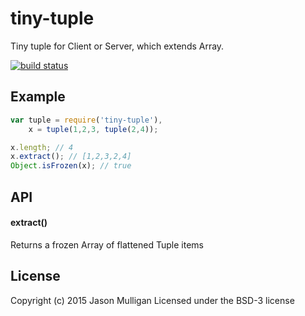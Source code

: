 # tiny-tuple
Tiny tuple for Client or Server, which extends Array.

[![build status](https://secure.travis-ci.org/avoidwork/tiny-tuple.svg)](http://travis-ci.org/avoidwork/tiny-tuple)

## Example
```javascript
var tuple = require('tiny-tuple'),
    x = tuple(1,2,3, tuple(2,4));

x.length; // 4
x.extract(); // [1,2,3,2,4]
Object.isFrozen(x); // true
```

## API
#### extract()
Returns a frozen Array of flattened Tuple items

## License
Copyright (c) 2015 Jason Mulligan
Licensed under the BSD-3 license
